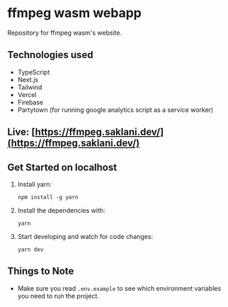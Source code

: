 # ffmpeg wasm webapp

Repository for ffmpeg wasm's website.

## Technologies used

- TypeScript
- Next.js
- Tailwind
- Vercel
- Firebase
- Partytown (for running google analytics script as a service worker)
 
## Live: [https://ffmpeg.saklani.dev/](https://ffmpeg.saklani.dev/)

## Get Started on localhost

1. Install yarn:

   ```
   npm install -g yarn
   ```

2. Install the dependencies with:

   ```
   yarn
   ```

3. Start developing and watch for code changes:

   ```
   yarn dev
   ```

## Things to Note

- Make sure you read `.env.example` to see which environment variables you need to run the project.
